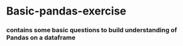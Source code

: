 # Basic-pandas-exercise

<h3>contains some basic questions to build understanding of Pandas on a dataframe</h3>

